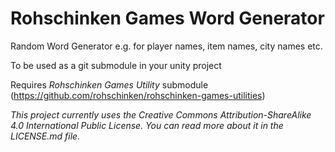 # Rohschinken Games Word Generator #

Random Word Generator e.g. for player names, item names, city names etc.

To be used as a git submodule in your unity project

Requires *Rohschinken Games Utility* submodule (https://github.com/rohschinken/rohschinken-games-utilities)

*This project currently uses the Creative Commons Attribution-ShareAlike 4.0 International Public License. You can read more about it in the LICENSE.md file.*
